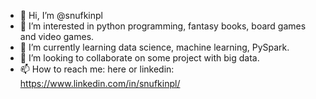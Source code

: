 - 👋 Hi, I’m @snufkinpl
- 👀 I’m interested in python programming, fantasy books, board games and video games.
- 🌱 I’m currently learning data science, machine learning, PySpark.
- 💞️ I’m looking to collaborate on some project with big data.
- 📫 How to reach me: here or linkedin: https://www.linkedin.com/in/snufkinpl/

<!---
snufkinpl/snufkinpl is a ✨ special ✨ repository because its `README.md` (this file) appears on your GitHub profile.
You can click the Preview link to take a look at your changes.
--->

